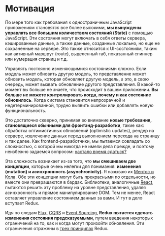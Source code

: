 # Мотивация

По мере того как требования к одностраничным JavaScript приложениям становятся все более высокими, **мы вынуждены управлять все большим количеством состояний (State)** с помощью JavaScript. Эти состояния могут включать в себя ответы сервера, кэшированные данные, а также данные, созданные локально, но еще не сохраненные на сервере. Это также относится к UI-состояниям, таким как активный маршрут (route), выделенный таб, показанный спиннер или нумерация страниц и т.д.

Управлять постоянно изменяющимися состояниями сложно. Если модель может обновить другую модель, то представление может обновить модель, которая обновляет другую модель, а это, в свою очередь, может вызвать обновление другого представления. В какой-то момент вы больше не знаете, что происходит в вашем приложении. **Вы больше не можете контролировать когда, почему и как состояние обновилось**. Когда система становится непрозрачной и недетерминированной, трудно выявить ошибки или добавлять новую функциональность.

Это достаточно скверно, принимая во внимание **новые требования, становящиеся обычными для фронтэнд-разработки**, такие как: обработка оптимистичных обновлений (optimistic updates), рендер на сервере, извлечение данных перед выполнением перехода на страницу и так далее. Как frontend-разработчики, мы пытаемся совладать со сложностью, с которой мы никогда не имели дела прежде, и поэтому неизбежно задаемся вопросом: [настало время сдаться?](http://www.quirksmode.org/blog/archives/2015/07/stop_pushing_th.html)

Эта сложность возникает из-за того, что **мы смешиваем две концепции**, которые очень нелегки для понимания: **изменения (mutation) и асинхронность (asynchronicity).** Я называю их [Ментос и Кола](https://en.wikipedia.org/wiki/Diet_Coke_and_Mentos_eruption). Обе эти концепции могут быть прекрасными по отдельности, но вместе они превращаются в бардак. Библиотеки, аналогичные [React](http://facebook.github.io/react), пытаются решить эту проблему на уровне представления, удаляя асинхронность и прямое манипулирование DOM. Тем не менее, React оставляет управление состоянием данных за вами. И тут в дело вступает Redux.

Идя по следам [Flux](http://facebook.github.io/flux), [CQRS](http://martinfowler.com/bliki/CQRS.html) и [Event Sourcing](http://martinfowler.com/eaaDev/EventSourcing.html), **Redux пытается сделать изменения состояния предсказуемыми**, путем введения некоторых ограничений на то, как и когда могут произойти обновления. Эти ограничения отражены в [трех принципах](ThreePrinciples.md) Redux.
